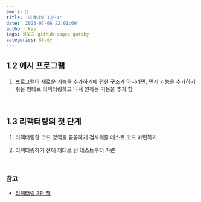 ```yaml
---
emoji: 👋
title: '리팩터링 1장-1'
date: '2023-07-06 22:01:00'
author: Kay
tags: 블로그 github-pages gatsby
categories: Study
---
```


## 1.2 예시 프로그램

1. 프로그램이 새로운 기능을 추가하기에 편한 구조가 아니라면, 먼저 기능을 추가하기 쉬운 형태로 리팩터링하고 나서 원하는 기능을 추가 함

<br>

## 1.3 리팩터링의 첫 단계

1. 리팩터링할 코드 영역을 꼼꼼하게 검사해줄 테스트 코드 마련하기

2. 리팩터링하기 전에 제대로 된 테스트부터 마련

<br>

### 참고

- [리팩터링 2판 책](https://www.yes24.com/Product/Goods/89649360)

```toc

```
